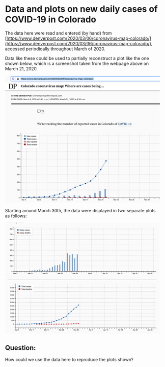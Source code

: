 # Data and plots on new daily cases of COVID-19 in Colorado  

The data here were read and entered (by hand) from 
[https://www.denverpost.com/2020/03/06/coronavirus-map-colorado/](https://www.denverpost.com/2020/03/06/coronavirus-map-colorado/), 
accessed periodically throughout March of 2020.

Data like these could be used to partially reconstruct a plot like the one shown below, which is a screenshot taken from the webpage above on March 21, 2020.

![COVID-19 cases over time in Colorado](COVID-19_DenverPost_ExamplePlot.png)


Starting around March 30th, the data were displayed in two separate plots as follows:

![COVID-19 cases over time in Colorado, second example](COVID-19_DenverPost_SecondExample.png)


## Question:
How could we use the data here to reproduce the plots shown?
